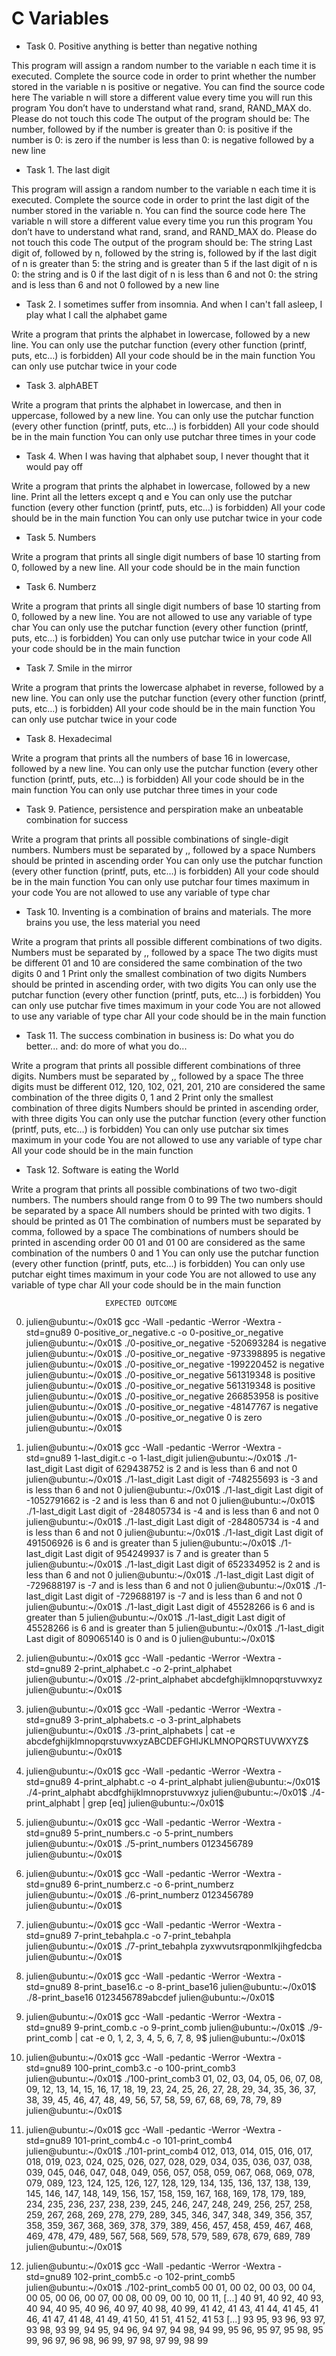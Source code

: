 # C Variables

- Task 0. Positive anything is better than negative nothing

This program will assign a random number to the variable n each time it is executed. Complete the source code in order to print whether the number stored in the variable n is positive or negative.
     You can find the source code here
     The variable n will store a different value every time you will run this program
     You don’t have to understand what rand, srand, RAND_MAX do. Please do not touch this code
     The output of the program should be:
          The number, followed by
               if the number is greater than 0: is positive
               if the number is 0: is zero
               if the number is less than 0: is negative
          followed by a new line

- Task 1. The last digit

This program will assign a random number to the variable n each time it is executed. Complete the source code in order to print the last digit of the number stored in the variable n.
     You can find the source code here
     The variable n will store a different value every time you run this program
     You don’t have to understand what rand, srand, and RAND_MAX do. Please do not touch this code
     The output of the program should be:
          The string Last digit of, followed by
          n, followed by
          the string is, followed by
               if the last digit of n is greater than 5: the string and is greater than 5
               if the last digit of n is 0: the string and is 0
               if the last digit of n is less than 6 and not 0: the string and is less than 6 and not 0
          followed by a new line

- Task 2. I sometimes suffer from insomnia. And when I can't fall asleep, I play what I call the alphabet game

Write a program that prints the alphabet in lowercase, followed by a new line.
     You can only use the putchar function (every other function (printf, puts, etc…) is forbidden)
     All your code should be in the main function
     You can only use putchar twice in your code

- Task 3. alphABET

Write a program that prints the alphabet in lowercase, and then in uppercase, followed by a new line.
     You can only use the putchar function (every other function (printf, puts, etc…) is forbidden)
     All your code should be in the main function
     You can only use putchar three times in your code

- Task 4. When I was having that alphabet soup, I never thought that it would pay off

Write a program that prints the alphabet in lowercase, followed by a new line.
     Print all the letters except q and e
     You can only use the putchar function (every other function (printf, puts, etc…) is forbidden)
     All your code should be in the main function
     You can only use putchar twice in your code

- Task 5. Numbers

Write a program that prints all single digit numbers of base 10 starting from 0, followed by a new line.
     All your code should be in the main function

- Task 6. Numberz

Write a program that prints all single digit numbers of base 10 starting from 0, followed by a new line.
     You are not allowed to use any variable of type char
     You can only use the putchar function (every other function (printf, puts, etc…) is forbidden)
     You can only use putchar twice in your code
     All your code should be in the main function

- Task 7. Smile in the mirror

Write a program that prints the lowercase alphabet in reverse, followed by a new line.
     You can only use the putchar function (every other function (printf, puts, etc…) is forbidden)
     All your code should be in the main function
     You can only use putchar twice in your code

- Task 8. Hexadecimal

Write a program that prints all the numbers of base 16 in lowercase, followed by a new line.
     You can only use the putchar function (every other function (printf, puts, etc…) is forbidden)
     All your code should be in the main function
     You can only use putchar three times in your code

- Task 9. Patience, persistence and perspiration make an unbeatable combination for success

Write a program that prints all possible combinations of single-digit numbers.
     Numbers must be separated by ,, followed by a space
     Numbers should be printed in ascending order
     You can only use the putchar function (every other function (printf, puts, etc…) is forbidden)
     All your code should be in the main function
     You can only use putchar four times maximum in your code
     You are not allowed to use any variable of type char

- Task 10. Inventing is a combination of brains and materials. The more brains you use, the less material you need

Write a program that prints all possible different combinations of two digits.
     Numbers must be separated by ,, followed by a space
     The two digits must be different
     01 and 10 are considered the same combination of the two digits 0 and 1
     Print only the smallest combination of two digits
     Numbers should be printed in ascending order, with two digits
     You can only use the putchar function (every other function (printf, puts, etc…) is forbidden)
     You can only use putchar five times maximum in your code
     You are not allowed to use any variable of type char
     All your code should be in the main function

- Task 11. The success combination in business is: Do what you do better... and: do more of what you do...

Write a program that prints all possible different combinations of three digits.
     Numbers must be separated by ,, followed by a space
     The three digits must be different
     012, 120, 102, 021, 201, 210 are considered the same combination of the three digits 0, 1 and 2
     Print only the smallest combination of three digits
     Numbers should be printed in ascending order, with three digits
     You can only use the putchar function (every other function (printf, puts, etc…) is forbidden)
     You can only use putchar six times maximum in your code
     You are not allowed to use any variable of type char
     All your code should be in the main function

- Task 12. Software is eating the World

Write a program that prints all possible combinations of two two-digit numbers.
     The numbers should range from 0 to 99
     The two numbers should be separated by a space
     All numbers should be printed with two digits. 1 should be printed as 01
     The combination of numbers must be separated by comma, followed by a space
     The combinations of numbers should be printed in ascending order
     00 01 and 01 00 are considered as the same combination of the numbers 0 and 1
     You can only use the putchar function (every other function (printf, puts, etc…) is forbidden)
     You can only use putchar eight times maximum in your code
     You are not allowed to use any variable of type char
     All your code should be in the main function

                          
                         EXPECTED OUTCOME

0. julien@ubuntu:~/0x01$ gcc -Wall -pedantic -Werror -Wextra -std=gnu89 0-positive_or_negative.c -o 0-positive_or_negative
julien@ubuntu:~/0x01$ ./0-positive_or_negative 
-520693284 is negative
julien@ubuntu:~/0x01$ ./0-positive_or_negative 
-973398895 is negative
julien@ubuntu:~/0x01$ ./0-positive_or_negative 
-199220452 is negative
julien@ubuntu:~/0x01$ ./0-positive_or_negative 
561319348 is positive
julien@ubuntu:~/0x01$ ./0-positive_or_negative 
561319348 is positive
julien@ubuntu:~/0x01$ ./0-positive_or_negative 
266853958 is positive
julien@ubuntu:~/0x01$ ./0-positive_or_negative 
-48147767 is negative
julien@ubuntu:~/0x01$ ./0-positive_or_negative 
0 is zero
julien@ubuntu:~/0x01$ 

1. julien@ubuntu:~/0x01$ gcc -Wall -pedantic -Werror -Wextra -std=gnu89 1-last_digit.c -o 1-last_digit
julien@ubuntu:~/0x01$ ./1-last_digit 
Last digit of 629438752 is 2 and is less than 6 and not 0
julien@ubuntu:~/0x01$ ./1-last_digit 
Last digit of -748255693 is -3 and is less than 6 and not 0
julien@ubuntu:~/0x01$ ./1-last_digit 
Last digit of -1052791662 is -2 and is less than 6 and not 0
julien@ubuntu:~/0x01$ ./1-last_digit 
Last digit of -284805734 is -4 and is less than 6 and not 0
julien@ubuntu:~/0x01$ ./1-last_digit 
Last digit of -284805734 is -4 and is less than 6 and not 0
julien@ubuntu:~/0x01$ ./1-last_digit 
Last digit of 491506926 is 6 and is greater than 5
julien@ubuntu:~/0x01$ ./1-last_digit 
Last digit of 954249937 is 7 and is greater than 5
julien@ubuntu:~/0x01$ ./1-last_digit 
Last digit of 652334952 is 2 and is less than 6 and not 0
julien@ubuntu:~/0x01$ ./1-last_digit 
Last digit of -729688197 is -7 and is less than 6 and not 0
julien@ubuntu:~/0x01$ ./1-last_digit 
Last digit of -729688197 is -7 and is less than 6 and not 0
julien@ubuntu:~/0x01$ ./1-last_digit 
Last digit of 45528266 is 6 and is greater than 5
julien@ubuntu:~/0x01$ ./1-last_digit 
Last digit of 45528266 is 6 and is greater than 5
julien@ubuntu:~/0x01$ ./1-last_digit 
Last digit of 809065140 is 0 and is 0
julien@ubuntu:~/0x01$

2. julien@ubuntu:~/0x01$ gcc -Wall -pedantic -Werror -Wextra -std=gnu89 2-print_alphabet.c -o 2-print_alphabet
julien@ubuntu:~/0x01$ ./2-print_alphabet 
abcdefghijklmnopqrstuvwxyz
julien@ubuntu:~/0x01$

3. julien@ubuntu:~/0x01$ gcc -Wall -pedantic -Werror -Wextra -std=gnu89 3-print_alphabets.c -o 3-print_alphabets
julien@ubuntu:~/0x01$ ./3-print_alphabets | cat -e
abcdefghijklmnopqrstuvwxyzABCDEFGHIJKLMNOPQRSTUVWXYZ$
julien@ubuntu:~/0x01$ 

4. julien@ubuntu:~/0x01$ gcc -Wall -pedantic -Werror -Wextra -std=gnu89 4-print_alphabt.c -o 4-print_alphabt
julien@ubuntu:~/0x01$ ./4-print_alphabt 
abcdfghijklmnoprstuvwxyz
julien@ubuntu:~/0x01$ ./4-print_alphabt | grep [eq]
julien@ubuntu:~/0x01$

5. julien@ubuntu:~/0x01$ gcc -Wall -pedantic -Werror -Wextra -std=gnu89 5-print_numbers.c -o 5-print_numbers
julien@ubuntu:~/0x01$ ./5-print_numbers 
0123456789
julien@ubuntu:~/0x01$

6. julien@ubuntu:~/0x01$ gcc -Wall -pedantic -Werror -Wextra -std=gnu89 6-print_numberz.c -o 6-print_numberz
julien@ubuntu:~/0x01$ ./6-print_numberz 
0123456789
julien@ubuntu:~/0x01$ 

7. julien@ubuntu:~/0x01$ gcc -Wall -pedantic -Werror -Wextra -std=gnu89 7-print_tebahpla.c -o 7-print_tebahpla
julien@ubuntu:~/0x01$ ./7-print_tebahpla
zyxwvutsrqponmlkjihgfedcba
julien@ubuntu:~/0x01$

8. julien@ubuntu:~/0x01$ gcc -Wall -pedantic -Werror -Wextra -std=gnu89 8-print_base16.c -o 8-print_base16
julien@ubuntu:~/0x01$ ./8-print_base16
0123456789abcdef
julien@ubuntu:~/0x01$

9. julien@ubuntu:~/0x01$ gcc -Wall -pedantic -Werror -Wextra -std=gnu89 9-print_comb.c -o 9-print_comb
julien@ubuntu:~/0x01$ ./9-print_comb | cat -e
0, 1, 2, 3, 4, 5, 6, 7, 8, 9$
julien@ubuntu:~/0x01$ 

10. julien@ubuntu:~/0x01$ gcc -Wall -pedantic -Werror -Wextra -std=gnu89 100-print_comb3.c -o 100-print_comb3
julien@ubuntu:~/0x01$ ./100-print_comb3
01, 02, 03, 04, 05, 06, 07, 08, 09, 12, 13, 14, 15, 16, 17, 18, 19, 23, 24, 25, 26, 27, 28, 29, 34, 35, 36, 37, 38, 39, 45, 46, 47, 48, 49, 56, 57, 58, 59, 67, 68, 69, 78, 79, 89
julien@ubuntu:~/0x01$ 

11. julien@ubuntu:~/0x01$ gcc -Wall -pedantic -Werror -Wextra -std=gnu89 101-print_comb4.c -o 101-print_comb4
julien@ubuntu:~/0x01$ ./101-print_comb4
012, 013, 014, 015, 016, 017, 018, 019, 023, 024, 025, 026, 027, 028, 029, 034, 035, 036, 037, 038, 039, 045, 046, 047, 048, 049, 056, 057, 058, 059, 067, 068, 069, 078, 079, 089, 123, 124, 125, 126, 127, 128, 129, 134, 135, 136, 137, 138, 139, 145, 146, 147, 148, 149, 156, 157, 158, 159, 167, 168, 169, 178, 179, 189, 234, 235, 236, 237, 238, 239, 245, 246, 247, 248, 249, 256, 257, 258, 259, 267, 268, 269, 278, 279, 289, 345, 346, 347, 348, 349, 356, 357, 358, 359, 367, 368, 369, 378, 379, 389, 456, 457, 458, 459, 467, 468, 469, 478, 479, 489, 567, 568, 569, 578, 579, 589, 678, 679, 689, 789
julien@ubuntu:~/0x01$ 

12. julien@ubuntu:~/0x01$ gcc -Wall -pedantic -Werror -Wextra -std=gnu89 102-print_comb5.c -o 102-print_comb5
julien@ubuntu:~/0x01$ ./102-print_comb5
00 01, 00 02, 00 03, 00 04, 00 05, 00 06, 00 07, 00 08, 00 09, 00 10, 00 11, [...] 40 91, 40 92, 40 93, 40 94, 40 95, 40 96, 40 97, 40 98, 40 99, 41 42, 41 43, 41 44, 41 45, 41 46, 41 47, 41 48, 41 49, 41 50, 41 51, 41 52, 41 53 [...] 93 95, 93 96, 93 97, 93 98, 93 99, 94 95, 94 96, 94 97, 94 98, 94 99, 95 96, 95 97, 95 98, 95 99, 96 97, 96 98, 96 99, 97 98, 97 99, 98 99
